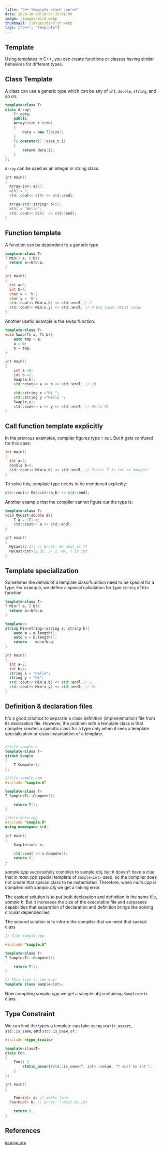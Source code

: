 ```yaml
---
title: "C++ template crash course"
date: 2020-10-30T19:34:31+01:00
image: /images/bird.webp
thumbnail: /images/bird_tn.webp
tags: ["C++", "Template"]
---
```


## Template

Using templates in C++, you can create functions or classes having similar behaviors for different types.

## Class Template

A class can use a generic type which can be any of `int`, `double`, `string`, and so on.

```cpp
template<class T>
class Array{
    T* data;
    public:
    Array(size_t size)
    {
        data = new T[size];
    }
    T& operator[] (size_t i)
    {
        return data[i];
    }
};
```
`Array` can be used as an integer or string class:

```cpp
int main()
{
  Array<int> a(5);
  a[0] = 1;
  std::cout<< a[0] << std::endl;
  
  Array<std::string> b(5);
  b[0] = "Hello";
  std::cout<< b[0]  << std::endl;
}
```

## Function template

A function can be dependent to a generic type

```cpp
template<class T>
T Min(T a, T b){
  return a>=b?b:a;
}

int main()
{
  int a=2;
  int b=4;
  char x = 'h';
  char y = 'H';
  std::cout<< Min(a,b) << std::endl;// 2
  std::cout<< Min(x,y) << std::endl; // H has lower ASCII value 
}
```

Another useful example is the swap function:

```cpp
template<class T>
void Swap(T& a, T& b){
    auto tmp = a;
    a = b;
    b = tmp;  
}

int main()
{
    int a =0;
    int b =1;
    Swap(a,b);
    std::cout<< a << b << std::endl; // 10
    
    std::string x ="Hi ";
    std::string y ="Hello ";
    Swap(x,y);
    std::cout<< x << y << std::endl; // Hello Hi
}
```

## Call function template explicitly

In the previous examples, compiler figures type `T` out. But it gets confused for this case:

```cpp
int main()
{
  int a=2;
  double b=4;
  std::cout<< Min(a,b) << std::endl; // Error: T is int or double?
}
```
To solve this, template type needs to be mentioned explicitly:

```cpp
std::cout<< Min<int>(a,b) << std::endl;
```

Another example that the compiler cannot figure out the type is:

```cpp
template<class T>
void MyCast(double d){
    T a = (T) d;
    std::cout<< a << std::endl;
}

int main()
{
  MyCast(2.3); // Error: So what is T?
  MyCast<int>(2.3); // 2  OK, T is int.
}
```

## Template specialization

Sometimes the details of a template class/function need to be special for a type. For example, we define a special calculation for type `string` of `Min` function: 

```cpp
template<class T>
T Min(T a, T b){
  return a>=b?b:a;
}

template<>
string Min<string>(string a, string b){
    auto m = a.length();
    auto n = b.length();
    return    m>=n?b:a;
}

int main()
{
  int a=2;
  int b=4;
  string x = "Hello";
  string y = "Hi";
  std::cout<< Min(a,b) << std::endl;// 2
  std::cout<< Min(x,y) << std::endl; // Hi
}
```

## Definition & declaration files

It's a good practice to separate a class definition (implementation) file from its declaration file. However, the problem with a template class is that compiler creates  a specific class for a type only when it sees a template specialization or class instantiation of a template. 

```cpp

//file sample.h
template<class T>
struct Sample
{
	T Compute();
};

//file sample.cpp
#include "sample.h"

template<class T>
T Sample<T>::Compute(){

	return T();
}

//file main.cpp
#include "sample.h"
using namespace std;

int main()
{
	Sample<int> s;
	
	std::cout << s.Compute();
	return 0;
}

```

*sample.cpp* successfully compiles to sample.obj, but it doesn't have a clue that in *main.cpp* special template of `Sample<int>` used, so the compiler does not create that special class to be instantiated. Therefore, when *main.cpp* is compiled with *sample.obj* we get a linking error. 


The easiest solution is to put both declaration and definition in the same file, *sample.h*. But it increases the size of the executable file and surpasses capabilities that separation of declaration and definition brings like solving circular dependencies. 

The second solution is to inform the compiler that we need that special class

```cpp
// file sample.cpp

#include "sample.h"

template<class T>
T Sample<T>::Compute(){

	return T();
}

// This line is the key!
template class Sample<int>;

```

Now compiling *sample.cpp* we get a sample.obj containing `Sample<int>` class.

## Type Constraint

We can limit the types a template can take using `static_assert`, `std::is_same`, and `std::is_base_of` :

```cpp
#include <type_traits>

template<classT>
class Foo
{
	Foo() {
		static_assert(std::is_same<T, int>::value, "T must be int");
	}
};

int main()
{
	
	Foo<int> a; // works fine
  Foo<bool> b; // Error: T must be int

	return 0;
}


```

## References

[isocpp.org](https://isocpp.org/wiki/faq/templates#fn-templates)

